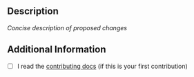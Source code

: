## Description

_Concise description of proposed changes_

## Additional Information

- [ ] I read the [contributing docs](/livepeer/livepeer.js/blob/main/.github/CONTRIBUTING.md) (if this is your first contribution)
